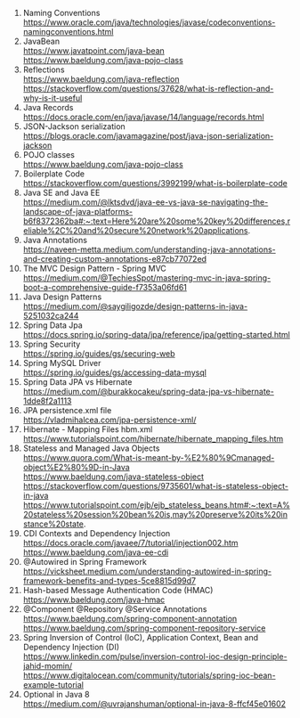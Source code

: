 1. Naming Conventions </br>
https://www.oracle.com/java/technologies/javase/codeconventions-namingconventions.html
2. JavaBean </br>
https://www.javatpoint.com/java-bean </br>
https://www.baeldung.com/java-pojo-class
3. Reflections </br>
https://www.baeldung.com/java-reflection </br>
https://stackoverflow.com/questions/37628/what-is-reflection-and-why-is-it-useful
4. Java Records </br>
https://docs.oracle.com/en/java/javase/14/language/records.html
5. JSON-Jackson serialization </br>
https://blogs.oracle.com/javamagazine/post/java-json-serialization-jackson
6. POJO classes </br>
https://www.baeldung.com/java-pojo-class
7. Boilerplate Code </br>
https://stackoverflow.com/questions/3992199/what-is-boilerplate-code
8. Java SE and Java EE </br>
https://medium.com/@lktsdvd/java-ee-vs-java-se-navigating-the-landscape-of-java-platforms-b6f8372362ba#:~:text=Here%20are%20some%20key%20differences,reliable%2C%20and%20secure%20network%20applications.
9. Java Annotations </br>
https://naveen-metta.medium.com/understanding-java-annotations-and-creating-custom-annotations-e87cb77072ed
10. The MVC Design Pattern - Spring MVC </br>
https://medium.com/@TechiesSpot/mastering-mvc-in-java-spring-boot-a-comprehensive-guide-f7353a06fd61
11. Java Design Patterns </br>
https://medium.com/@saygiligozde/design-patterns-in-java-5251032ca244
12. Spring Data Jpa </br>
https://docs.spring.io/spring-data/jpa/reference/jpa/getting-started.html 
13. Spring Security </br>
https://spring.io/guides/gs/securing-web
14. Spring MySQL Driver </br>
https://spring.io/guides/gs/accessing-data-mysql
15. Spring Data JPA vs Hibernate </br>
https://medium.com/@burakkocakeu/spring-data-jpa-vs-hibernate-1dde8f2a1113
16. JPA persistence.xml file </br>
https://vladmihalcea.com/jpa-persistence-xml/
17. Hibernate - Mapping Files hbm.xml </br>
https://www.tutorialspoint.com/hibernate/hibernate_mapping_files.htm
18. Stateless and Managed Java Objects </br>
https://www.quora.com/What-is-meant-by-%E2%80%9Cmanaged-object%E2%80%9D-in-Java </br>
https://www.baeldung.com/java-stateless-object </br>
https://stackoverflow.com/questions/9735601/what-is-stateless-object-in-java </br>
https://www.tutorialspoint.com/ejb/ejb_stateless_beans.htm#:~:text=A%20stateless%20session%20bean%20is,may%20preserve%20its%20instance%20state.
19. CDI Contexts and Dependency Injection </br>
https://docs.oracle.com/javaee/7/tutorial/injection002.htm </br>
https://www.baeldung.com/java-ee-cdi
20. @Autowired in Spring Framework </br>
https://vicksheet.medium.com/understanding-autowired-in-spring-framework-benefits-and-types-5ce8815d99d7
21. Hash-based Message Authentication Code (HMAC) </br>
https://www.baeldung.com/java-hmac
22. @Component @Repository @Service Annotations </br>
https://www.baeldung.com/spring-component-annotation </br>
https://www.baeldung.com/spring-component-repository-service
23. Spring Inversion of Control (IoC), Application Context, Bean and Dependency Injection (DI) </br>
https://www.linkedin.com/pulse/inversion-control-ioc-design-principle-jahid-momin/ </br>
https://www.digitalocean.com/community/tutorials/spring-ioc-bean-example-tutorial
24. Optional in Java 8 </br>
https://medium.com/@uvrajanshuman/optional-in-java-8-ffcf45e01602
